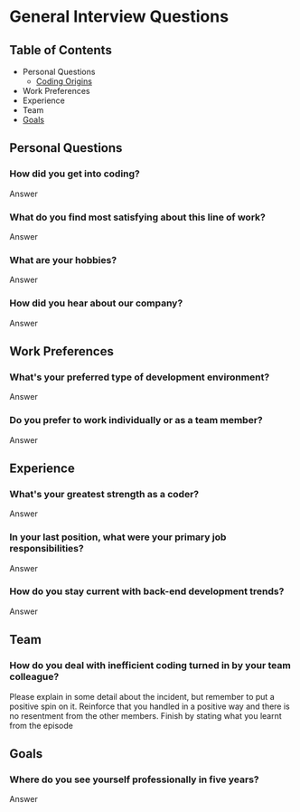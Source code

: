 General Interview Questions
===========================

## Table of Contents
* Personal Questions
  * [Coding Origins](#Coding-Origins)
* Work Preferences
* Experience
* Team
* [Goals](#goals)

## Personal Questions

### How did you get into coding?
Answer

### What do you find most satisfying about this line of work?
Answer

### What are your hobbies?
Answer

### How did you hear about our company?
Answer


## Work Preferences

### What's your preferred type of development environment?
Answer

### Do you prefer to work individually or as a team member?
Answer


## Experience

### What's your greatest strength as a coder?
Answer

### In your last position, what were your primary job responsibilities?
Answer

### How do you stay current with back-end development trends?
Answer


## Team 

### How do you deal with inefficient coding turned in by your team colleague?

Please explain in some detail about the incident, but remember to put a positive spin on it. Reinforce that you handled in a positive way and there is no resentment from the other members. Finish by stating what you learnt from the episode


## Goals

### Where do you see yourself professionally in five years?
Answer
